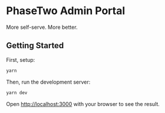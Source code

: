# PhaseTwo Admin Portal

More self-serve. More better.

## Getting Started

First, setup:
```bash
yarn
```

Then, run the development server:

```bash
yarn dev
```

Open [http://localhost:3000](http://localhost:3000) with your browser to see the result.
